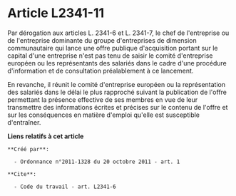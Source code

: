 # Article L2341-11

Par dérogation aux articles L. 2341-6 et L. 2341-7, le chef de l'entreprise ou de l'entreprise dominante du groupe
d'entreprises de dimension communautaire qui lance une offre publique d'acquisition portant sur le capital d'une entreprise
n'est pas tenu de saisir le comité d'entreprise européen ou les représentants des salariés dans le cadre d'une procédure
d'information et de consultation préalablement à ce lancement. 

En revanche, il réunit le comité d'entreprise européen ou la représentation des salariés dans le délai le plus rapproché
suivant la publication de l'offre permettant la présence effective de ses membres en vue de leur transmettre des informations
écrites et précises sur le contenu de l'offre et sur les conséquences en matière d'emploi qu'elle est susceptible
d'entraîner.

**Liens relatifs à cet article**

	**Créé par**:

	  - Ordonnance n°2011-1328 du 20 octobre 2011 - art. 1

	**Cite**:

	  - Code du travail - art. L2341-6
